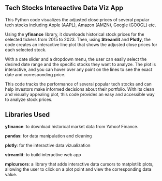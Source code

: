 ## Tech Stocks Intereactive Data Viz App

This Python code visualizes the adjusted close prices of several popular tech stocks including Apple (AAPL), Amazon (AMZN), Google (GOOGL) etc.

Using the **yfinance** library, it downloads historical stock prices for the selected tickers from 2015 to 2023. Then, using **Streamlit** and **Plotly**, the code creates an interactive line plot that shows the adjusted close prices for each selected stock.

With a date slider and a dropdown menu, the user can easily select the desired date range and the specific stocks they want to analyze. The plot is interactive, and you can hover over any point on the lines to see the exact date and corresponding price.

This code tracks the performance of several popular tech stocks and can help investors make informed decisions about their portfolio. With its clean and visually appealing plot, this code provides an easy and accessible way to analyze stock prices.

## Libraries Used 

**yfinance**: to download historical market data from Yahoo! Finance.

**pandas**: for data manipulation and cleaning

**plotly**: for the interactive data vizualization 

**streamlit**: to build interactive web app


**mplcursors**: a library that adds interactive data cursors to matplotlib plots, allowing the user to click on a plot point and view the corresponding data value.

